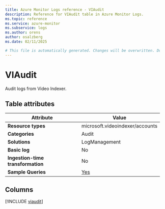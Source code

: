 ```yaml
---
title: Azure Monitor Logs reference - VIAudit
description: Reference for VIAudit table in Azure Monitor Logs.
ms.topic: reference
ms.service: azure-monitor
ms.subservice: logs
ms.author: orens
author: osalzberg
ms.date: 02/11/2025

# This file is automatically generated. Changes will be overwritten. Do not change this file directly.
---
```


# VIAudit

Audit logs from Video Indexer.


## Table attributes

|Attribute|Value|
|---|---|
|**Resource types**|microsoft.videoindexer/accounts|
|**Categories**|Audit|
|**Solutions**| LogManagement|
|**Basic log**|No|
|**Ingestion-time transformation**|No|
|**Sample Queries**|[Yes](/azure/azure-monitor/reference/queries/viaudit)|



## Columns
  
[!INCLUDE [viaudit](~/reusable-content/ce-skilling/azure/includes/azure-monitor/reference/tables/viaudit-include.md)]
